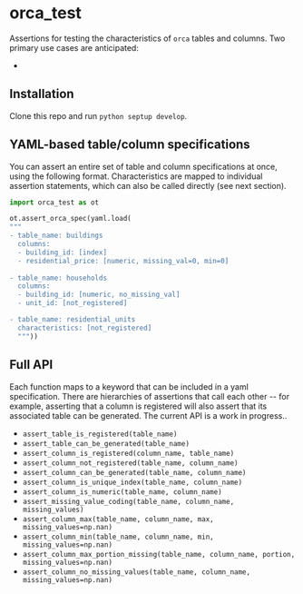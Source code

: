 orca_test
=========

Assertions for testing the characteristics of `orca` tables and columns. Two primary use cases are anticipated:

- 


## Installation

Clone this repo and run `python septup develop`.


## YAML-based table/column specifications

You can assert an entire set of table and column specifications at once, using the following format. Characteristics are mapped to individual assertion statements, which can also be called directly (see next section). 

```python
import orca_test as ot

ot.assert_orca_spec(yaml.load(
"""
- table_name: buildings
  columns:
  - building_id: [index]
  - residential_price: [numeric, missing_val=0, min=0]
  
- table_name: households
  columns:
  - building_id: [numeric, no_missing_val]
  - unit_id: [not_registered]

- table_name: residential_units
  characteristics: [not_registered]
  """))
```


## Full API

Each function maps to a keyword that can be included in a yaml specification. There are hierarchies of assertions that call each other -- for example, asserting that a column is registered will also assert that its associated table can be generated. The current API is a work in progress..

- `assert_table_is_registered(table_name)`
- `assert_table_can_be_generated(table_name)`
- `assert_column_is_registered(column_name, table_name)`
- `assert_column_not_registered(table_name, column_name)`
- `assert_column_can_be_generated(table_name, column_name)`
- `assert_column_is_unique_index(table_name, column_name)`
- `assert_column_is_numeric(table_name, column_name)`
- `assert_missing_value_coding(table_name, column_name, missing_values)`
- `assert_column_max(table_name, column_name, max, missing_values=np.nan)`
- `assert_column_min(table_name, column_name, min, missing_values=np.nan)`
- `assert_column_max_portion_missing(table_name, column_name, portion, missing_values=np.nan)`
- `assert_column_no_missing_values(table_name, column_name, missing_values=np.nan)`





